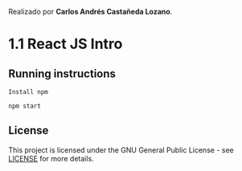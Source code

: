 Realizado por **Carlos Andrés Castañeda Lozano**.

# 1.1 React JS Intro

## Running instructions
  ```
  Install npm 
  ```
  ```
  npm start
  ```
## License
This project is licensed under the GNU General Public License - see [LICENSE](LICENSE) for more details.
